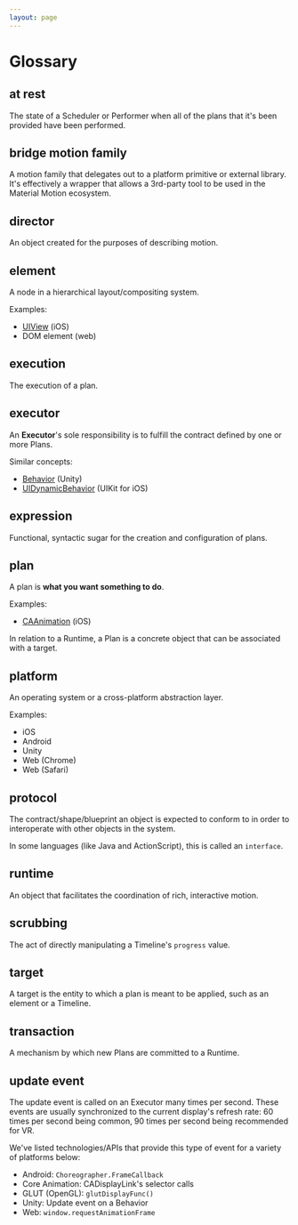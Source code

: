 ```yaml
---
layout: page
---
```


# Glossary

## at rest

The state of a Scheduler or Performer when all of the plans that it's been provided have been performed.

## bridge motion family

A motion family that delegates out to a platform primitive or external library.  It's effectively a wrapper that allows a 3rd-party tool to be used in the Material Motion ecosystem.

## director

An object created for the purposes of describing motion.

## element

A node in a hierarchical layout\/compositing system.

Examples:

* [UIView](https://developer.apple.com/library/ios/documentation/UIKit/Reference/UIView_Class/) \(iOS\)
* DOM element \(web\)

## execution

The execution of a plan.

## executor

An **Executor**'s sole responsibility is to fulfill the contract defined by one or more Plans.

Similar concepts:

* [Behavior](http://docs.unity3d.com/ScriptReference/Behaviour.html) \(Unity\)
* [UIDynamicBehavior](https://developer.apple.com/library/ios/documentation/UIKit/Reference/UIDynamicBehavior_Class/) \(UIKit for iOS\)

## expression

Functional, syntactic sugar for the creation and configuration of plans.

## plan

A plan is **what you want something to do**.

Examples:

* [CAAnimation](https://developer.apple.com/library/ios/documentation/GraphicsImaging/Reference/CAAnimation_class/) \(iOS\)

In relation to a Runtime, a Plan is a concrete object that can be associated with a target.

## platform

An operating system or a cross-platform abstraction layer.

Examples:

* iOS
* Android
* Unity
* Web \(Chrome\)
* Web \(Safari\)

## protocol

The contract\/shape\/blueprint an object is expected to conform to in order to interoperate with other objects in the system.

In some languages \(like Java and ActionScript\), this is called an `interface`.

## runtime

An object that facilitates the coordination of rich, interactive motion.

## scrubbing

The act of directly manipulating a Timeline's `progress` value.

## target

A target is the entity to which a plan is meant to be applied, such as an element or a Timeline.

## transaction

A mechanism by which new Plans are committed to a Runtime.

## update event

The update event is called on an Executor many times per second. These events are usually synchronized to the current display's refresh rate: 60 times per second being common, 90 times per second being recommended for VR.

We've listed technologies\/APIs that provide this type of event for a variety of platforms below:

* Android: `Choreographer.FrameCallback`
* Core Animation: CADisplayLink's selector calls
* GLUT \(OpenGL\): `glutDisplayFunc()`
* Unity: Update event on a Behavior
* Web: `window.requestAnimationFrame`

